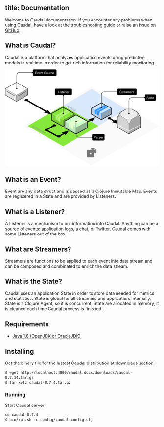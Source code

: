 title: Documentation
---
Welcome to Caudal documentation. If you encounter any problems when using Caudal, have a look at the [troubleshooting guide](troubleshooting.html) or raise an issue on [GitHub](https://github.com/interwaremx/caudal/issues).

## What is Caudal?
Caudal is a platform that analyzes application events using predictive models in realtime in order to get rich information for reliability monitoring.

![Caudal Basic Diagram](./diagram-basic.svg)

## What is an Event?
Event are any data struct and is passed as a Clojure Inmutable Map. Events are registered in a State and are provided by Listeners.

## What is a Listener?
A Listener is a mechanism to put information into Caudal. Anything can be a source of events: application logs, a chat, or Twitter. Caudal comes with some Listeners out of the box.

## What are Streamers?
Streamers are functions to be applied to each event into data stream and can be composed and combinated to enrich the data stream.

## What is the State?
Caudal uses an application State in order to store data needed for metrics and statistics. State is global for all streamers and application. Internally, State is a Clojure Agent, so it is concurrent. State are allocated in memory, it is cleaned each time Caudal process is finished.

## Requirements
 * [Java 1.8 (OpenJDK or OracleJDK)](java.html)

## Installing
Get the binary file for the lastest Caudal distribution at [downloads section](/downloads)

```#bash
$ wget http://localhost:4000/caudal.docs/downloads/caudal-0.7.14.tar.gz
$ tar xvfz caudal-0.7.4.tar.gz
```

### Running
Start Caudal server

```#bash
cd caudal-0.7.4
$ bin/run.sh -c config/caudal-config.clj
```
